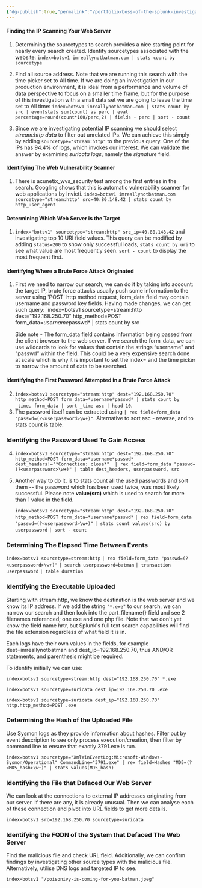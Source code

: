 ```yaml
---
{"dg-publish":true,"permalink":"/portfolio/boss-of-the-splunk-investigating-an-apt/"}
---
```


#### Finding the IP Scanning Your Web Server

1. Determining the sourcetypes to search provides a nice starting point for nearly every search created. Identify sourcetypes associated with the website: `index=botsv1 imreallynotbatman.com | stats count by sourcetype` 

2.  Find all source address. Note that we are running this search with the time picker set to All time. If we are doing an investigation in our production environment, it is ideal from a performance and volume of data perspective to focus on a smaller time frame, but for the purpose of this investigation with a small data set we are going to leave the time set to All time: `index=botsv1 imreallynotbatman.com | stats count by src | eventstats sum(count) as perc | eval percentage=round(count*100/perc,2) | fields - perc | sort - count`

3. Since we are investigating potential IP scanning we should select *stream:http data* to filter out unrelated IPs. We can achieve this simply by adding `sourcetype="stream:http"`  to the previous query. One of the IPs has 94.4% of logs, which invokes our interest. We can validate the answer by examining *suricata logs*, namely the *signature* field.

#### Identifying The Web Vulnerability Scanner

1. There is acunetix_wvs_security test among the first entries in the search. Googling shows that this is automatic vulnerability scanner for web applications by Invicti. `index=botsv1 imreallynotbatman.com sourcetype="stream:http" src=40.80.148.42 | stats count by http_user_agent`

#### Determining Which Web Server is the Target
1. `index="botsv1" sourcetype="stream:http" src_ip=40.80.148.42` and investigating top 10 URI field values. This query can be modified by adding `status=200` to show only successful loads, `stats count by uri` to see what value are most frequently seen. `sort - count` to display the most frequent first.

#### Identifying Where a Brute Force Attack Originated
1. First we need to narrow our search, we can do it by taking into account: the target IP, brute force attacks usually push some information to the server using 'POST' http method request, form_data field may contain username and password key fields. Having made changes, we can get such query: `index=botsv1 sourcetype=stream:http dest="192.168.250.70" http_method=POST form_data=*username*passwd* | stats count by src  

	Side note - The form_data field contains information being passed from the client browser to the web server. If we search the form_data, we can use wildcards to look for values that contain the strings “username" and "passwd” within the field. This could be a very expensive search done at scale which is why it is important to set the index= and the time picker to narrow the amount of data to be searched.

#### Identifying the First Password Attempted in a Brute Force Attack
2. `index=botsv1 sourcetype="stream:http" dest="192.168.250.70" http_method=POST form_data=*username*passwd* | stats count by _time, form_data | sort _time asc | head 10`. 
3. The password itself can be extracted using `| rex field=form_data "passwd=(?<userpassword>\w+)"`. Alternative to sort asc - reverse, and to stats count is table.
### Identifying the Password Used To Gain Access
4. `index=botsv1 sourcetype="stream:http" dest="192.168.250.70" http_method=POST form_data=*username*passwd* dest_headers!="*Connection: close*"  | rex field=form_data "passwd=(?<userpassword>\w+)" | table dest_headers, userpassword, src`
   
5. Another way to do it, is to stats count all the used passwords and sort them -- the password which has been used twice, was most likely successful. Please note **value(src)** which is used to search for more than 1 value in the field.

	`index=botsv1 sourcetype="stream:http" dest="192.168.250.70" http_method=POST form_data=*username*passwd*` 
	`| rex field=form_data "passwd=(?<userpassword>\w+)"` 
	`| stats count values(src) by userpassword`
	`| sort - count`
### Determining The Elapsed Time Between Events
`index=botsv1 sourcetype=stream:http`
`| rex field=form_data "passwd=(?<userpassword>\w+)"` 
`| search userpassword=batman` 
`| transaction userpassword` 
`| table duration`

### Identifying the Executable Uploaded
Starting with stream:http, we know the destination is the web server and we know its IP address. If we add the string `"*.exe"` to our search, we can narrow our search and then look into the part_filename{} field and see 2 filenames referenced; one exe and one php file. Note that we don't yet know the field name hrtr, but Splunk's full text search capabilities will find the file extension regardless of what field it is in.

Each logs have their own values in the fields, for example dest=imreallynotbatman and dest_ip=192.168.250.70, thus AND/OR statements, and parenthesis might be required.

To identify initially we can use:

`index=botsv1 sourcetype=stream:http dest="192.168.250.70" *.exe`

`index=botsv1 sourcetype=suricata dest_ip=192.168.250.70 .exe`

`index=botsv1 sourcetype=suricata dest_ip="192.168.250.70" http.http_method=POST .exe`

### Determining the Hash of the Uploaded File

Use Sysmon logs as they provide information about hashes. Filter out by event description to see only process execution/creation, then filter by command line to ensure that exactly 3791.exe is run.

`index=botsv1 sourcetype="XmlWinEventLog:Microsoft-Windows-Sysmon/Operational" CommandLine="3791.exe" | rex field=Hashes "MD5=(?<MD5_hash>\w+)" | stats values(MD5_hash)`

### Identifying the File that Defaced Our Web Server

We can look at the connections to external IP addresses originating from our server. If there are any, it is already unusual. Then we can analyse each of these connection and pivot into URL fields to get more details. 

`index=botsv1 src=192.168.250.70 sourcetype=suricata`

### Identifying the FQDN of the System that Defaced The Web Server

Find the malicious file and check URL field. Additionally, we can confirm findings by investigating other source types with the malicious file. Alternatively, utilise DNS logs and targeted IP to see. 

`index=botsv1 "/poisonivy-is-coming-for-you-batman.jpeg"` 

